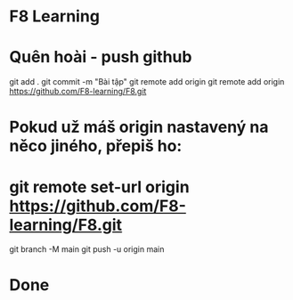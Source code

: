 # F8 Learning
# Quên hoài - push github
git add .
git commit -m "Bài tập"
git remote add origin git remote add origin https://github.com/F8-learning/F8.git
# Pokud už máš origin nastavený na něco jiného, přepiš ho:
# git remote set-url origin https://github.com/F8-learning/F8.git
git branch -M main
git push -u origin main
# Done
